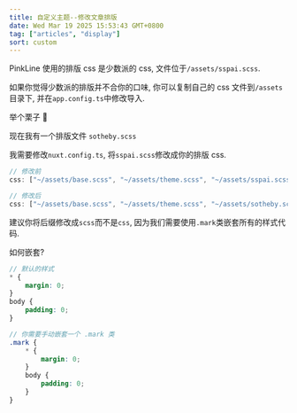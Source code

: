 ```yaml
---
title: 自定义主题--修改文章排版
date: Wed Mar 19 2025 15:53:43 GMT+0800
tag: ["articles", "display"]
sort: custom
---
```


PinkLine 使用的排版 css 是少数派的 css, 文件位于`/assets/sspai.scss`.

如果你觉得少数派的排版并不合你的口味, 你可以复制自己的 css 文件到`/assets`目录下, 并在`app.config.ts`中修改导入.

举个栗子 🌰

现在我有一个排版文件 `sotheby.scss`

我需要修改`nuxt.config.ts`, 将`sspai.scss`修改成你的排版 css.

```typescript
// 修改前
css: ["~/assets/base.scss", "~/assets/theme.scss", "~/assets/sspai.scss", "~/assets/waline.css"],

// 修改后
css: ["~/assets/base.scss", "~/assets/theme.scss", "~/assets/sotheby.scss", "~/assets/waline.css"],
```

建议你将后缀修改成`scss`而不是`css`, 因为我们需要使用`.mark`类嵌套所有的样式代码.

如何嵌套?

```scss
// 默认的样式
* {
	margin: 0;
}
body {
	padding: 0;
}

// 你需要手动嵌套一个 .mark 类
.mark {
	* {
		margin: 0;
	}
	body {
		padding: 0;
	}
}
```
